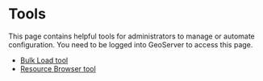 # Tools

This page contains helpful tools for administrators to manage or automate configuration. You need to be logged into GeoServer to access this page.

-   [Bulk Load tool](bulk/index.md)
-   [Resource Browser tool](resource/index.md)
